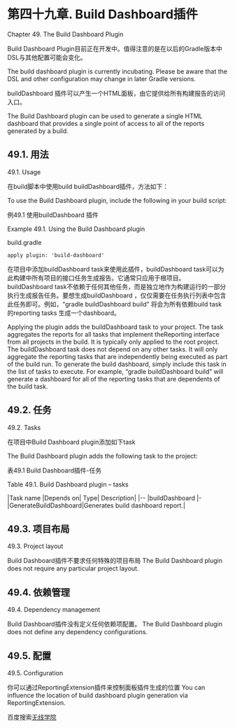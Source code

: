 # **第四十九章. Build Dashboard插件**

Chapter 49. The Build Dashboard Plugin

Build Dashboard Plugin目前正在开发中。值得注意的是在以后的Gradle版本中DSL与其他配置可能会变化。

The build dashboard plugin is currently incubating. Please be aware that the DSL and other configuration may change in later Gradle versions.

buildDashboard 插件可以产生一个HTML面板，由它提供给所有构建报告的访问入口。

The Build Dashboard plugin can be used to generate a single HTML dashboard that provides a single point of access to all of the reports generated by a build.

## **49.1. 用法**
49.1. Usage

在build脚本中使用build buildDashboard插件，方法如下：

To use the Build Dashboard plugin, include the following in your build script:

例49.1   使用buildDashboard 插件

Example 49.1. Using the Build Dashboard plugin

build.gradle

```
apply plugin: 'build-dashboard'
```

在项目中添加buildDashboard task来使用此插件，buildDashboard task可以为此构建中所有项目的接口任务生成报告。它通常只应用于根项目。buildDashboard task不依赖于任何其他任务，而是独立地作为构建运行的一部分执行生成报告任务。要想生成buildDashboard ，仅仅需要在任务执行列表中包含此任务即可。例如，“gradle buildDashboard build” 将会为所有依赖build task 的reporting tasks 生成一个dashboard。

Applying the plugin adds the buildDashboard task to your project. The task aggregates the reports for all tasks that implement theReporting interface from all projects in the build. It is typically only applied to the root project.
The buildDashboard task does not depend on any other tasks. It will only aggregate the reporting tasks that are independently being executed as part of the build run. To generate the build dashboard, simply include this task in the list of tasks to execute. For example, “gradle buildDashboard build” will generate a dashboard for all of the reporting tasks that are dependents of the build task.

## **49.2. 任务**
49.2. Tasks

在项目中Build Dashboard plugin添加如下task

The Build Dashboard plugin adds the following task to the project:

表49.1 Build Dashboard插件-任务

Table 49.1. Build Dashboard plugin – tasks


|Task name	|Depends on|	Type|	Description|
|--
|buildDashboard	|-	|GenerateBuildDashboard|Generates build dashboard report.|

## **49.3. 项目布局**
49.3. Project layout

Build Dashboard插件不要求任何特殊的项目布局
The Build Dashboard plugin does not require any particular project layout.

## **49.4. 依赖管理**
49.4. Dependency management

Build Dashboard插件没有定义任何依赖项配置。
The Build Dashboard plugin does not define any dependency configurations.

## **49.5. 配置**
49.5. Configuration

你可以通过ReportingExtension插件来控制面板插件生成的位置
You can influence the location of build dashboard plugin generation via ReportingExtension.

百度搜索[无线学院](http://wirelesscollege.cn)

